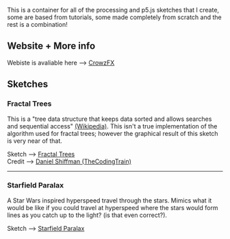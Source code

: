 This is a container for all of the processing and p5.js sketches that I create, some are based from tutorials, some made completely from scratch and the rest is a combination!

## Website + More info
Webiste is avaliable here --> [CrowzFX][2]

## Sketches
### Fractal Trees
This is a "tree data structure that keeps data sorted and allows searches and sequential access" [(Wikipedia)][1]. This isn't a true implementation of the algorithm used for fractal trees; however the graphical result of this sketch is very near of that.  
  
Sketch --> [Fractal Trees][3]  
Credit --> [Daniel Shiffman (TheCodingTrain)][4]
<hr/>

### Starfield Paralax
A Star Wars inspired hyperspeed travel through the stars. Mimics what it would be like if you could travel at hyperspeed where the stars would form lines as you catch up to the light? (is that even correct?).  
  
Sketch --> [Starfield Paralax][5]


[1]: https://en.wikipedia.org/wiki/Fractal_tree_index
[2]: https://crowzfx.co.uk
[3]: https://crowz-fx.github.io/fx_processing/fractal-trees/
[4]: https://thecodingtrain.com/CodingChallenges/014-fractaltree.html
[5]: https://crowz-fx.github.io/fx_processing/starfield-paralax/

